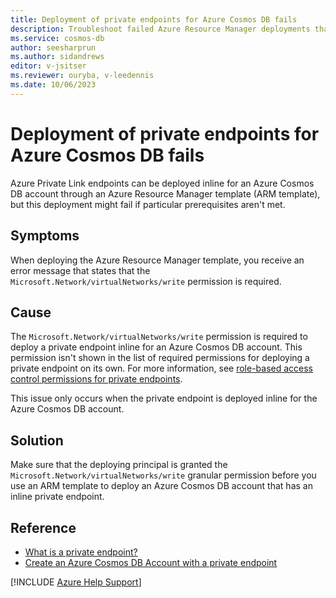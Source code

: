 ```yaml
---
title: Deployment of private endpoints for Azure Cosmos DB fails
description: Troubleshoot failed Azure Resource Manager deployments that are related to private endpoints created inline for Azure Cosmos DB accounts.
ms.service: cosmos-db
author: seesharprun
ms.author: sidandrews
editor: v-jsitser
ms.reviewer: ouryba, v-leedennis
ms.date: 10/06/2023
---
```


# Deployment of private endpoints for Azure Cosmos DB fails

Azure Private Link endpoints can be deployed inline for an Azure Cosmos DB account through an Azure Resource Manager template (ARM template), but this deployment might fail if particular prerequisites aren't met.

## Symptoms

When deploying the Azure Resource Manager template, you receive an error message that states that the `Microsoft.Network/virtualNetworks/write` permission is required.

## Cause

The `Microsoft.Network/virtualNetworks/write` permission is required to deploy a private endpoint inline for an Azure Cosmos DB account. This permission isn't shown in the list of required permissions for deploying a private endpoint on its own. For more information, see [role-based access control permissions for private endpoints](/azure/private-link/rbac-permissions#private-endpoint).

This issue only occurs when the private endpoint is deployed inline for the Azure Cosmos DB account.

## Solution

Make sure that the deploying principal is granted the `Microsoft.Network/virtualNetworks/write` granular permission before you use an ARM template to deploy an Azure Cosmos DB account that has an inline private endpoint.

## Reference

- [What is a private endpoint?](/azure/private-link/private-endpoint-overview)
- [Create an Azure Cosmos DB Account with a private endpoint](/samples/azure/azure-quickstart-templates/cosmosdb-private-endpoint/)

[!INCLUDE [Azure Help Support](../../includes/azure-help-support.md)]
